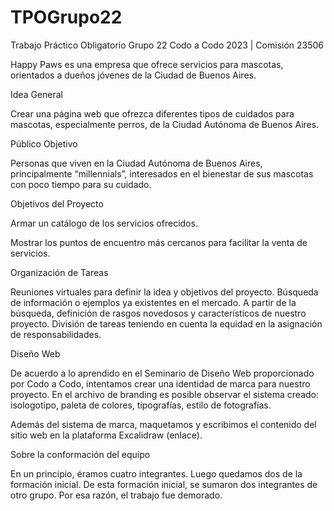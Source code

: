 # TPOGrupo22
Trabajo Práctico Obligatorio Grupo 22 Codo a Codo 2023 | Comisión 23506

Happy Paws es una empresa que ofrece servicios para mascotas, orientados a dueños jóvenes de la Ciudad de Buenos Aires.

Idea General

Crear una página web que ofrezca diferentes tipos de cuidados para mascotas, especialmente perros, de la Ciudad Autónoma de Buenos Aires.

Público Objetivo

Personas que viven en la Ciudad Autónoma de Buenos Aires, principalmente “millennials”, interesados en el bienestar de sus mascotas con poco tiempo para su cuidado.

Objetivos del Proyecto

Armar un catálogo de los servicios ofrecidos.

Mostrar los puntos de encuentro más cercanos para facilitar la venta de servicios.

Organización de Tareas

Reuniones virtuales para definir la idea y objetivos del proyecto.
Búsqueda de información o ejemplos ya existentes en el mercado.
A partir de la búsqueda, definición de rasgos novedosos y característicos de nuestro proyecto.
División de tareas teniendo en cuenta la equidad en la asignación de responsabilidades.

Diseño Web

De acuerdo a lo aprendido en el Seminario de Diseño Web proporcionado por Codo a Codo, intentamos crear una identidad de marca para nuestro proyecto. En el archivo de branding es posible observar el sistema creado: isologotipo, paleta de colores, tipografías, estilo de fotografías. 

Además del sistema de marca, maquetamos y escribimos el contenido del sitio web en la plataforma Excalidraw (enlace).

Sobre la conformación del equipo

En un principio, éramos cuatro integrantes. Luego quedamos dos de la formación inicial. De esta formación inicial, se sumaron dos integrantes de otro grupo. Por esa razón, el trabajo fue demorado.
